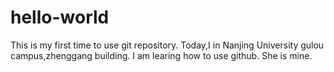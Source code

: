 # hello-world
This is my first time to use git repository.
Today,I in Nanjing University gulou campus,zhenggang building.
I am learing how to use github.
She is mine.
